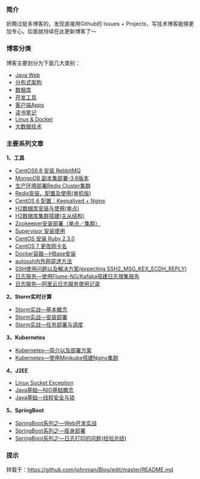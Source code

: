 ### 简介

折腾过挺多博客的，发现直接用Github的 Issues + Projects，写技术博客能够更加专心，后面就持续在此更新博客了～

### 博客分类

博客主要划分为下面几大类别：

* [Java Web](https://github.com/johnnian/Blog/projects/1)
* [分布式架构](https://github.com/johnnian/Blog/projects/2)
* [数据库](https://github.com/johnnian/Blog/projects/3)
* [开发工具](https://github.com/johnnian/Blog/projects/4)
* [客户端Apps](https://github.com/johnnian/Blog/projects/5)
* [读书笔记](https://github.com/johnnian/Blog/projects/6)
* [Linux & Docker](https://github.com/johnnian/Blog/projects/7)
* [大数据技术](https://github.com/johnnian/Blog/projects/8)

### 主要系列文章

**1、工具**

- [CentOS6.8 安装 RebbitMQ](https://github.com/johnnian/Blog/issues/7)
- [MongoDB 副本集部署-3.6版本](https://github.com/johnnian/Blog/issues/8)
- [生产环境部署Redis Cluster集群](https://github.com/johnnian/Blog/issues/9)
- [Redis安装、配置及使用(单机版) ](https://github.com/johnnian/Blog/issues/2)
- [CentOS 6 配置：Keepalived + Nginx ](https://github.com/johnnian/Blog/issues/19)
- [H2数据库安装与使用(单点) ](https://github.com/johnnian/Blog/issues/24)
- [H2数据库集群搭建(主从结构)](https://github.com/johnnian/Blog/issues/26)
- [Zookeeper安装部署（单点／集群）](https://github.com/johnnian/Blog/issues/25)
- [Supervisor 安装使用](https://github.com/johnnian/Blog/issues/27)
- [CentOS 安装 Ruby 2.3.0](https://github.com/johnnian/Blog/issues/33)
- [CentOS 7 更改网卡名](https://github.com/johnnian/Blog/issues/47)
- [Docker容器—HBase安装](https://github.com/johnnian/Blog/issues/38)
- [autossh内外网穿透方法](https://github.com/johnnian/Blog/issues/43)
- [SSH使用问题以及解决方案(expecting SSH2_MSG_KEX_ECDH_REPLY) ](https://github.com/johnnian/Blog/issues/44)
- [日志服务—使用Flume-NG/Kafaka搭建日志搜集服务 ](https://github.com/johnnian/Blog/issues/34)
- [日志服务—阿里云日志服务使用记录](https://github.com/johnnian/Blog/issues/46)

**2、Storm实时计算**

- [Storm实战—基本概念](https://github.com/johnnian/Blog/issues/21)
- [Storm实战—安装部署](https://github.com/johnnian/Blog/issues/22)
- [Storm实战—任务部署与调度](https://github.com/johnnian/Blog/issues/23)

**3、Kubernetes**

- [Kubernetes—简介以及部署方案](https://github.com/johnnian/Blog/issues/30)
- [Kubernetes—使用Minikube搭建Nginx集群](https://github.com/johnnian/Blog/issues/32)

**4、J2EE**

- [Linux Socket Exception](https://github.com/johnnian/Blog/issues/35)
- [Java基础—NIO基础概念](https://github.com/johnnian/Blog/issues/36)
- [Java基础—线程安全与锁](https://github.com/johnnian/Blog/issues/37)


**5、SpringBoot**

- [SpringBoot系列之—Web开发实战](https://github.com/johnnian/Blog/issues/39)
- [SpringBoot系列之—瘦身部署](https://github.com/johnnian/Blog/issues/41)
- [SpringBoot系列之—日志打印的问题(经验总结)](https://github.com/johnnian/Blog/issues/42)


### 提示

转载于：https://github.com/johnnian/Blog/edit/master/README.md
